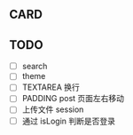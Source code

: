 ## CARD


## TODO

- [ ] search
- [ ] theme
- [ ] TEXTAREA 换行
- [ ] PADDING post 页面左右移动
- [ ] 上传文件 session
- [ ] 通过 isLogin 判断是否登录